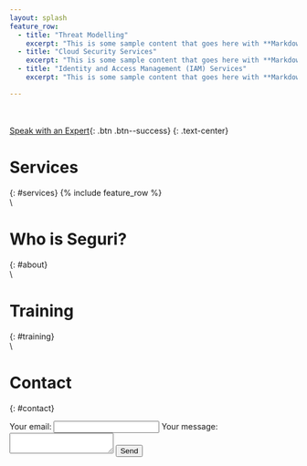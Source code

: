 ```yaml
---
layout: splash
feature_row:
  - title: "Threat Modelling"
    excerpt: "This is some sample content that goes here with **Markdown** formatting."
  - title: "Cloud Security Services"
    excerpt: "This is some sample content that goes here with **Markdown** formatting."
  - title: "Identity and Access Management (IAM) Services"
    excerpt: "This is some sample content that goes here with **Markdown** formatting."

---
```

 \
  \
[Speak with an Expert](#contact){: .btn .btn--success}
{: .text-center}

# Services
{: #services} 
{% include feature_row %}
 \
 \
 
# Who is Seguri?
{: #about} 
 \
 \
 
# Training
{: #training} 
 \
 \
 
# Contact
{: #contact} 
<form
  action="https://formspree.io/f/xdkngjgk"
  method="POST"
>
  <label>
    Your email:
    <input type="email" name="email">
  </label>
  <label>
    Your message:
    <textarea name="message"></textarea>
  </label>
  <!-- your other form fields go here -->
  <button type="submit">Send</button>
</form>
